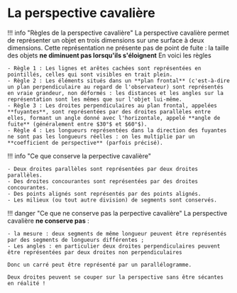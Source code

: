 # La perspective cavalière

!!! info "Règles de la perspective cavalière"
    La perspective cavalière permet de représenter un objet en trois dimensions sur une surface à deux dimensions. Cette représentation ne présente pas de point de fuite : la taille des objets **ne diminuent pas lorsqu'ils s'éloignent** En voici les règles

    - Règle 1 : Les lignes et arêtes cachées sont représentées en pointillés, celles qui sont visibles en trait plein.
    - Règle 2 : Les éléments situés dans un **plan frontal** (c'est-à-dire un plan perpendiculaire au regard de l'observateur) sont représentés en vraie grandeur, non déformés : les distances et les angles sur la représentation sont les mêmes que sur l'objet lui-même.
    - Règle 3 : Les droites perpendiculaires au plan frontal, appelées **fuyantes**, sont représentées par des droites parallèles entre elles, formant un angle donné avec l'horizontale, appelé **angle de fuite** (généralement entre $30°$ et $60°$).
    - Règle 4 : Les longueurs représentées dans la direction des fuyantes ne sont pas les longueurs réelles : on les multiplie par un **coefficient de perspective** (parfois précisé).

!!! info "Ce que conserve la perpective cavalière"

    - Deux droites parallèles sont représentées par deux droites parallèles.
    - Des droites concourantes sont représentées par des droites concourantes.
    - Des points alignés sont représentés par des points alignés.
    - Les milieux (ou tout autre division) de segments sont conservés.

!!! danger "Ce que ne conserve pas la perpective cavalière"
    La perspective cavalière **ne conserve pas** : 

    - la mesure : deux segments de même longueur peuvent être représentés par des segments de longueurs différentes ;
    - Les angles : en particulier deux droites perpendiculaires peuvent être représentées par deux droites non perpendiculaires

    Donc un carré peut être représenté par un parallélogramme.
    
    Deux droites peuvent se couper sur la perspective sans être sécantes en réalité !